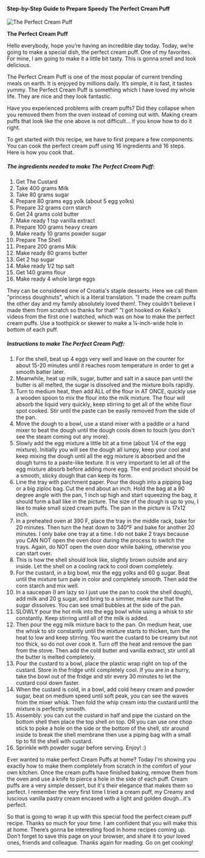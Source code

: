             

#### Step-by-Step Guide to Prepare Speedy The Perfect Cream Puff

![The Perfect Cream Puff](https://img-global.cpcdn.com/recipes/4590877742202880/751x532cq70/the-perfect-cream-puff-recipe-main-photo.jpg)

**The Perfect Cream Puff**

Hello everybody, hope you’re having an incredible day today. Today, we’re going to make a special dish, the perfect cream puff. One of my favorites. For mine, I am going to make it a little bit tasty. This is gonna smell and look delicious.

The Perfect Cream Puff is one of the most popular of current trending meals on earth. It is enjoyed by millions daily. It’s simple, it is fast, it tastes yummy. The Perfect Cream Puff is something which I have loved my whole life. They are nice and they look fantastic.

Have you experienced problems with cream puffs? Did they collapse when you removed them from the oven instead of coming out with. Making cream puffs that look like the one above is not difficult… if you know how to do it right.

To get started with this recipe, we have to first prepare a few components. You can cook the perfect cream puff using 16 ingredients and 16 steps. Here is how you cook that.

##### The ingredients needed to make The Perfect Cream Puff:

1.  Get The Custard
2.  Take 400 grams Milk
3.  Take 80 grams sugar
4.  Prepare 80 grams egg yolk (about 5 egg yolks)
5.  Prepare 32 grams corn starch
6.  Get 24 grams cold butter
7.  Make ready 1 tsp vanilla extract
8.  Prepare 100 grams heavy cream
9.  Make ready 10 grams powder sugar
10.  Prepare The Shell
11.  Prepare 200 grams Milk
12.  Make ready 80 grams butter
13.  Get 2 tsp sugar
14.  Make ready 1/2 tsp salt
15.  Get 140 grams flour
16.  Make ready 4 whole large eggs

They can be considered one of Croatia's staple desserts. Here we call them "princess doughnuts", which is a literal translation. "I made the cream puffs the other day and my family absolutely loved them!. They couldn't believe I made them from scratch so thanks for that!" "I got hooked on Keiko's videos from the first one I watched, which was on how to make the perfect cream puffs. Use a toothpick or skewer to make a ¼-inch-wide hole in bottom of each puff.

##### Instructions to make The Perfect Cream Puff:

1.  For the shell, beat up 4 eggs very well and leave on the counter for about 15-20 minutes until it reaches room temperature in order to get a smooth batter later.
2.  Meanwhile, heat up milk, sugar, butter and salt in a sauce pan until the butter is all melted, the sugar is dissolved and the mixture boils rapidly.
3.  Turn to medium heat, then add ALL of the flour in AT ONCE, quickly use a wooden spoon to mix the flour into the milk mixture. The flour will absorb the liquid very quickly, keep stirring to get all of the white flour spot cooked. Stir until the paste can be easily removed from the side of the pan.
4.  Move the dough to a bowl, use a stand mixer with a paddle or a hand mixer to beat the dough until the dough cools down to touch (you don't see the steam coming out any more).
5.  Slowly add the egg mixture a little bit at a time (about 1/4 of the egg mixture). Initially you will see the dough all lumpy, keep your cool and keep mixing the dough until all the egg mixture is absorbed and the dough turns to a paste-like texture. It is very important to let all of the egg mixture absorb before adding more egg. The end product should be a smooth, sticky dough that can keep its form.
6.  Line the tray with parchment paper. Pour the dough into a pipping bag or a big ziploc bag. Cut the end about an inch. Hold the bag at a 90 degree angle with the pan, 1 inch up high and start squeezing the bag, it should form a ball like in the picture. The size of the dough is up to you, I like to make small sized cream puffs. The pan in the picture is 17x12 inch.
7.  In a preheated oven at 390 F, place the tray in the middle rack, bake for 20 minutes. Then turn the heat down to 340°F and bake for another 20 minutes. I only bake one tray at a time. I do not bake 2 trays because you CAN NOT open the oven door during the process to switch the trays. Again, do NOT open the oven door while baking, otherwise you can start over.
8.  This is how the shell should look like, slightly brown outside and airy inside. Let the shell on a cooling rack to cool down completely.
9.  For the custard, in a big bowl, mix the egg yolks and 60 g sugar. Beat until the mixture turn pale in color and completely smooth. Then add the corn starch and mix well.
10.  In a saucepan (I am lazy so I just use the pan to cook the shell dough), add milk and 20 g sugar, and bring to a simmer, make sure that the sugar dissolves. You can see small bubbles at the side of the pan.
11.  SLOWLY pour the hot milk into the egg bowl while using a whisk to stir constantly. Keep stirring until all of the milk is added.
12.  Then pour the egg milk mixture back to the pan. On medium heat, use the whisk to stir constantly until the mixture starts to thicken, turn the heat to low and keep stirring. You want the custard to be creamy but not too thick, so do not over cook it. Turn off the heat and remove the pan from the stove. Then add the cold butter and vanilla extract, stir until all the butter is melted completely.
13.  Pour the custard to a bowl, place the plastic wrap right on top of the custard. Store in the fridge until completely cool. If you are in a hurry, take the bowl out of the fridge and stir every 30 minutes to let the custard cool down faster.
14.  When the custard is cold, in a bowl, add cold heavy cream and powder sugar, beat on medium speed until soft peak, you can see the waves from the mixer whisk. Then fold the whip cream into the custard until the mixture is perfectly smooth.
15.  Assembly: you can cut the custard in half and pipe the custard on the bottom shell then place the top shell on top. OR you can use one chop stick to poke a hole on the side or the bottom of the shell, stir around inside to break the shell membrane then use a piping bag with a small tip to fill the shell with custard.
16.  Sprinkle with powder sugar before serving. Enjoy! :)

Ever wanted to make perfect Cream Puffs at home? Today I'm showing you exactly how to make them completely from scratch in the comfort of your own kitchen. Once the cream puffs have finished baking, remove them from the oven and use a knife to pierce a hole in the side of each puff. Cream puffs are a very simple dessert, but it's their elegance that makes them so perfect. I remember the very first time I tried a cream puff, my Creamy and luscious vanilla pastry cream encased with a light and golden dough…it's perfect.

So that is going to wrap it up with this special food the perfect cream puff recipe. Thanks so much for your time. I am confident that you will make this at home. There’s gonna be interesting food in home recipes coming up. Don’t forget to save this page on your browser, and share it to your loved ones, friends and colleague. Thanks again for reading. Go on get cooking!

* * *